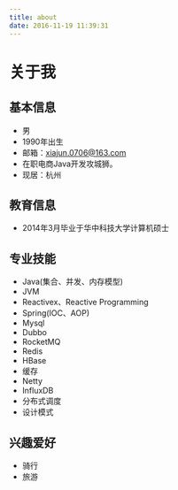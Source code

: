 ```yaml
---
title: about
date: 2016-11-19 11:39:31
---
```


# 关于我
## 基本信息
- 男
- 1990年出生
- 邮箱：xiajun.0706@163.com
- 在职电商Java开发攻城狮。
- 现居：杭州

## 教育信息
- 2014年3月毕业于华中科技大学计算机硕士

## 专业技能
- Java(集合、并发、内存模型)
- JVM
- Reactivex、Reactive Programming
- Spring(IOC、AOP)
- Mysql
- Dubbo
- RocketMQ
- Redis
- HBase
- 缓存
- Netty
- InfluxDB
- 分布式调度
- 设计模式

## 兴趣爱好
- 骑行
- 旅游
